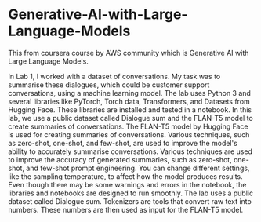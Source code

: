 # Generative-AI-with-Large-Language-Models
This from coursera course by AWS community which is Generative AI with Large Language Models. 

In Lab 1, I worked with a dataset of conversations. My task was to summarise these dialogues, which could be customer support conversations, using a machine learning model. The lab uses Python 3 and several libraries like PyTorch, Torch data, Transformers, and Datasets from Hugging Face. These libraries are installed and tested in a notebook. In this lab, we use a public dataset called Dialogue sum and the FLAN-T5 model to create summaries of conversations. The FLAN-T5 model by Hugging Face is used for creating summaries of conversations. Various techniques, such as zero-shot, one-shot, and few-shot, are used to improve the model's ability to accurately summarise conversations. Various techniques are used to improve the accuracy of generated summaries, such as zero-shot, one-shot, and few-shot prompt engineering. You can change different settings, like the sampling temperature, to affect how the model produces results.
Even though there may be some warnings and errors in the notebook, the libraries and notebooks are designed to run smoothly. The lab uses a public dataset called Dialogue sum. Tokenizers are tools that convert raw text into numbers. These numbers are then used as input for the FLAN-T5 model.
